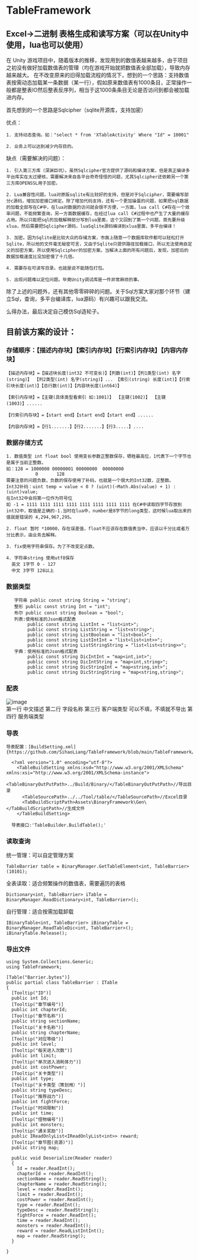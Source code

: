 # TableFramework
## Excel->二进制 表格生成和读写方案（可以在Unity中使用，lua也可以使用）
  在 Unity 游戏项目中，随着版本的推移，发现用到的数值表越来越多，由于项目之初没有做好加载数值表的管理（均在游戏开始就把数值表全部加载），导致内存越来越大。
  在不改变原来的旧得加载流程的情况下，想到的一个思路：支持数值表按需动态加载某一条数据（某一行），假如原来数值表有1000条目，正常操作一般都是整表IO然后整表反序列，相当于这1000条条目无论是否访问到都会被加载进内存。
  
  首先想到的一个思路是Sqlcipher（sqlite开源库，支持加密）
  
  优点：
  
    1. 支持动态查询。如："select * from 'XTableActivity' Where "Id" = 10001"
    
    2. 业务上可以达到减少内存目的。
    
  缺点（需要解决的问题）：
  
    1. 引入第三方库（深渊巨坑）。虽然Sqlcipher官方提供了源码和编译方案，但是真正编译多平台库实在太过硬核，需要解决来自各平台奇奇怪怪的问题，尤其Sqlcipher还依赖另一个第三方库OPENSSL用于加密。
    
    2. Lua兼容性问题。lua对原版sqlite有比较好的支持，但是对于Sqlcipher，需要编写部分c源码，增加加密接口绑定。除了增加代码支持，还有一个更加操蛋的问题，如果把sql数据的加载全部写在C#中，在lua对数据的访问就会很不方便，一方面，lua call C#存在一个效率问题，不能频繁查询，另一方面数据缓存，在经过lua call C#过程中也产生了大量的缓存占用。所以只能把sql的加载解释部分写到lua里面，这个又回到了第一个问题，首先要升级xlua，然后需要把Sqlcipher源码，luaSqlite源码编译到xlua里面，多平台编译！
    
    3. 加密。因为Sqlite是比较大众的存储方案，市面上随意一个数据库软件都可以轻松打开Sqlite，所以他的文件毫无秘密可言，又由于Sqlite只提供路径加载接口，所以无法使用自定义的加密方案。所以使用Sqlcipher的加密方案。当解决上面的所有问题后，发现，加密后的数据加载速度比没加密慢了十几倍。
    
    4. 需要存在可读写目录。也就是说不能随包打包。
    
    5. 出现问题难以定位问题。毕竟Unity调试库是一件非常麻烦的事。
    
  除了上述的问题外，还有其他零零碎碎的问题。关于Sql方案大家对那个环节（建立Sql，查询，多平台编译库，lua源码）有兴趣可以跟我交流。
  
  么得办法，最后决定自己模仿Sql造轮子。
  ## 目前该方案的设计：
  ### 存储顺序：【描述内存块】【索引内存块】【行索引内存块】【内容内存块】
  
    【描述内存块】=【描述块长度(int32 不可变长)】【列数(int)】【列1类型(int) 名字(string)】 【列2类型(int) 名字(string)】... 【索引(string) 长度(int)】【行索引块长度(int)】【总行数(int)】【内容块长度(int64)】
    
    【索引内存块】=【主键(具体类型看索引 如:1001)】 【主键(1002)】 【主键(1003)】...... 
    
    【行索引内存块】=【start end】【start end】【start end】...... 
    
    【内容内存块】=【行1.......】【行2.......】【行3.....】....
 ### 数据存储方式
    1. 数值类型 int float bool 使用变长参数正整数保存，牺牲最高位，1代表下一个字节也是属于当前正整数。
    如：128 = 1000000 00000001 00000000  00000000
               0       128
    需要注意的问题负数，负数的保存使用了补码，也就是一个很大的Int32数，正整数。
    Int32补码：uint temp = value < 0 ? (uint)(~Math.Abs(value) + 1) : (uint)value;
    在Int32中会将第一位作为符号位
    如 -1 = 1111 1111 1111 1111 1111 1111 1111 1111 在C#中读取四字节存放到int32中，取值是正确的-1.当时在lua中，number是8字节的long类型，这时候lua取出来的值就是错误的 4,294,967,295。

    2. float 暂时 *10000，存在误差值，float不应该存在数值表当中，应该以千分比或者万分比表示，由业务去解释。
    
    3. fix使用字符串保存。为了不改变定点数。
    
    4. 字符串string 使用utf8保存
      英文 1字节 0 - 127   
      中文 3字节 128以上   
### 数据类型  
       字符串 public const string String = "string";
       整形 public const string Int = "int";
       布尔 public const string Boolean = "bool";
       列表:使用标准的Json格式配表 
            public const string ListInt = "list<int>";
            public const string ListString = "list<string>";
            public const string ListBoolean = "list<bool>";
            public const string ListIntInt = "list<list<int>>";
            public const string ListStringString = "list<list<string>>";
       字典：使用标准的Json格式配表     
            public const string DicIntInt = "map<int,int>";
            public const string DicIntString = "map<int,string>";
            public const string DicStringInt = "map<string,int>";
            public const string DicStringString = "map<string,string>";
### 配表
  ![image](https://github.com/SihaoLiang/TableFramework/blob/main/Icons/table1.png)  
    第一行 中文描述
    第二行 字段名称
    第三行 客户端类型 可以不填，不填就不导出
    第四行 服务端类型
  
### 导表
    导表配置：[BuildSetting.xml]{https://github.com/SihaoLiang/TableFramework/blob/main/TableFramework/TableFramework/bin/BuildSetting.xml}
    
      <?xml version="1.0" encoding="utf-8"?>
        <TableBuildSetting xmlns:xsd="http://www.w3.org/2001/XMLSchema" xmlns:xsi="http://www.w3.org/2001/XMLSchema-instance">
          <TableBinaryOutPutPath>../Build/Binary/</TableBinaryOutPutPath>//导出目录
          <TableSourcePath>../../Tool/table/</TableSourcePath>//Excel目录
          <TabBuildScriptPath>Assets\BinaryFramework\Gen\</TabBuildScriptPath>//生成文件
        </TableBuildSetting>
        
      导表接口:'TableBuilder.BuildTable();'
        
  ### 读取查询
  统一管理：可以自定管理方案
  
    TableBarrier table = BinaryManager.GetTableElement<int, TableBarrier>(10101);
  
  全表读取：适合频繁操作的数值表，需要遍历的表格
  
    Dictionary<int, TableBarrier> iTable = BinaryManager.ReadDictionary<int, TableBarrier>();

  自行管理：适合按需加载卸载
  
    IBinaryTable<int, TableBarrier> iBinaryTable = BinaryManager.ReadTableDic<int, TableBarrier>();
    iBinaryTable.Release();

  ### 导出文件
    using System.Collections.Generic;
    using TableFramework;
    
    [Table("Barrier.bytes")]
    public partial class TableBarrier : ITable 
    {
      [Tooltip("ID")]
      public int Id;
      [Tooltip("章节编号")]
      public int chapterId;
      [Tooltip("章节名称")]
      public string sectionName;
      [Tooltip("关卡名称")]
      public string chapterName;
      [Tooltip("对应等级")]
      public int level;
      [Tooltip("每天进入次数")]
      public int limit;
      [Tooltip("单次进入消耗体力")]
      public int costPower;
      [Tooltip("关卡类型")]
      public int type;
      [Tooltip("关卡类型（策划用）")]
      public string typeDesc;
      [Tooltip("推荐战力")]
      public int fightForce;
      [Tooltip("时间限制")]
      public int time;
      [Tooltip("怪物编号")]
      public int monsters;
      [Tooltip("通关奖励")]
      public IReadOnlyList<IReadOnlyList<int>> reward;
      [Tooltip("章节图(资源)")]
      public string map;

      public void Deserialize(Reader reader)
      {
        Id = reader.ReadInt();
        chapterId = reader.ReadInt();
        sectionName = reader.ReadString();
        chapterName = reader.ReadString();
        level = reader.ReadInt();
        limit = reader.ReadInt();
        costPower = reader.ReadInt();
        type = reader.ReadInt();
        typeDesc = reader.ReadString();
        fightForce = reader.ReadInt();
        time = reader.ReadInt();
        monsters = reader.ReadInt();
        reward = reader.ReadListIntInt();
        map = reader.ReadString();
      }

    }


